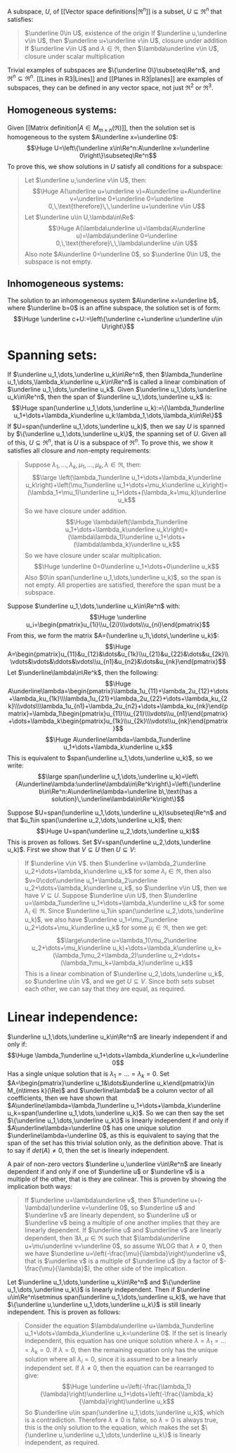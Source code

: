 
A subspace, $U$, of [[Vector space definitions|$\Re^n$]] is a subset, $U\subseteq\Re^n$ that satisfies:
> $\underline 0\in U$, existence of the origin
> If $\underline u,\underline v\in U$, then $\underline u+\underline v\in U$, closure under addition
> If $\underline v\in U$ and $\lambda\in\Re$, then $\lambda\underline v\in U$, closure under scalar multiplication

Trivial examples of subspaces are $\{\underline 0\}\subseteq\Re^n$, and $\Re^n\subseteq\Re^n$. [[Lines in R3|Lines]] and [[Planes in R3|planes]] are examples of subspaces, they can be defined in any vector space, not just $\Re^2$ or $\Re^3$.

## Homogeneous systems:

Given [[Matrix definition|$A\in M_{m\times n}(\Re)$]], then the solution set is homogeneous to the system $A\underline x=\underline 0$:$$\Huge U=\left\{\underline x\in\Re^n:A\underline x=\underline 0\right\}\subseteq\Re^n$$ 
To prove this, we show solutions in $U$ satisfy all conditions for a subspace:
>Let $\underline u,\underline v\in U$, then:$$\Huge A(\underline u+\underline v)=A\underline u+A\underline v=\underline 0+\underline 0=\underline 0,\,\text{therefore}\,\,\underline u+\underline v\in U$$
>Let $\underline u\in U,\lambda\in\Re$:$$\Huge A(\lambda\underline u)=\lambda(A\underline u)=\lambda\underline 0=\underline 0,\,\text{therefore}\,\,\lambda\underline u\in U$$
>Also note $A\underline 0=\underline 0$, so $\underline 0\in U$, the subspace is not empty.

## Inhomogeneous systems:

The solution to an inhomogeneous system $A\underline x=\underline b$, where $\underline b=0$ is an affine subspace, the solution set is of form:$$\Huge \underline c+U:=\left\{\underline c+\underline u:\underline u\in U\right\}$$
# Spanning sets:

If $\underline u_1,\dots,\underline u_k\in\Re^n$, then $\lambda_1\underline u_1,\dots,\lambda_k\underline u_k\in\Re^n$ is called a linear combination of $\underline u_1,\dots,\underline u_k$. Given $\underline u_1,\dots,\underline u_k\in\Re^n$, then the span of $\underline u_1,\dots,\underline u_k$ is:$$\Huge span(\underline u_1,\dots,\underline u_k):=\{\lambda_1\underline u_1+\dots+\lambda_k\underline u_k:\lambda_1,\dots,\lambda_k\in\Re\}$$
If $U=span(\underline u_1,\dots,\underline u_k)$, then we say $U$ is spanned by $\{\underline u_1,\dots,\underline u_k\}$, the spanning set of $U$. Given all of this, $U\subseteq\Re^n$, that is $U$ is a subspace of $\Re^n$. To prove this, we show it satisfies all closure and non-empty requirements:
> Suppose $\lambda_1,\dots,\lambda_k,\mu_1,\dots,\mu_k,\lambda\in\Re$, then:$$\large \left(\lambda_1\underline u_1+\dots+\lambda_k\underline u_k\right)+\left(\mu_1\underline u_1+\dots+\mu_k\underline u_k\right)=(\lambda_1+\mu_1)\underline u_1+\dots+(\lambda_k+\mu_k)\underline u_k$$ So we have closure under addition.
> $$\Huge \lambda\left(\lambda_1\underline u_1+\dots+\lambda_k\underline u_k\right)=(\lambda\lambda_1)\underline u_1+\dots+(\lambda\lambda_k)\underline u_k$$So we have closure under scalar multiplication.$$\Huge \underline 0=0\underline u_1+\dots+0\underline u_k$$
> Also $0\in span(\underline u_1,\dots,\underline u_k)$, so the span is not empty. All properties are satisfied, therefore the span must be a subspace.

Suppose $\underline u_1,\dots,\underline u_k\in\Re^n$ with:$$\Huge \underline u_i=\begin{pmatrix}u_{1i}\\u_{2i}\\\vdots\\u_{ni}\end{pmatrix}$$
From this, we form the matrix $A=(\underline u_1\,\dots\,\underline u_k)$:$$\Huge A=\begin{pmatrix}u_{11}&u_{12}&\dots&u_{1k}\\u_{21}&u_{22}&\dots&u_{2k}\\\vdots&\vdots&\ddots&\vdots\\u_{n1}&u_{n2}&\dots&u_{nk}\end{pmatrix}$$
Let $\underline\lambda\in\Re^k$, then the following:$$\Huge A\underline\lambda=\begin{pmatrix}\lambda_1u_{11}+\lambda_2u_{12}+\dots+\lambda_ku_{1k}\\\lambda_1u_{21}+\lambda_2u_{22}+\dots+\lambda_ku_{2k}\\\vdots\\\lambda_1u_{n1}+\lambda_2u_{n2}+\dots+\lambda_ku_{nk}\end{pmatrix}=\lambda_1\begin{pmatrix}u_{11}\\u_{21}\\\vdots\\u_{n1}\end{pmatrix}+\dots+\lambda_k\begin{pmatrix}u_{1k}\\u_{2k}\\\vdots\\u_{nk}\end{pmatrix}$$$$\Huge A\underline\lambda=\lambda_1\underline u_1+\dots+\lambda_k\underline u_k$$
This is equivalent to $span(\underline u_1,\dots,\underline u_k)$, so we write:$$\large span(\underline u_1,\dots,\underline u_k)=\left\{A\underline\lambda:\underline\lambda\in\Re^k\right\}=\left\{\underline b\in\Re^n:A\underline\lambda=\underline b\,\text{has a solution}\,\underline\lambda\in\Re^k\right\}$$

Suppose $U=span(\underline u_1,\dots,\underline u_k)\subseteq\Re^n$ and that $u_1\in span(\underline u_2,\dots,\underline u_k)$, then:$$\Huge U=span(\underline u_2,\dots,\underline u_k)$$
This is proven as follows. Set $V=span(\underline u_2,\dots,\underline u_k)$. First we show that $V\subseteq U$ then $U\subseteq V$:
> If $\underline v\in V$. then $\underline v=\lambda_2\underline u_2+\dots+\lambda_k\underline u_k$ for some $\lambda_i\in\Re$, then also $v=0\cdot\underline u_1+\lambda_2\underline u_2+\dots+\lambda_k\underline u_k$, so $\underline v\in U$, then we have $V\subseteq U$.
> Suppose $\underline u\in U$, then $\underline u=\lambda_1\underline u_1+\dots+\lambda_k\underline u_k$ for some $\lambda_i\in\Re$. Since $\underline u_1\in span(\underline u_2,\dots,\underline u_k)$, we also have $\underline u_1=\mu_2\underline u_2+\dots+\mu_k\underline u_k$ for some $\mu_i\in\Re$, then we get:$$\large\underline u=\lambda_1(\mu_2\underline u_2+\dots+\mu_k\underline u_k)+\dots+\lambda_k\underline u_k=(\lambda_1\mu_2+\lambda_2)\underline u_2+\dots+(\lambda_1\mu_k+\lambda_k)\underline u_k$$This is a linear combination of $\underline u_2,\dots,\underline u_k$, so $\underline u\in V$, and we get $U\subseteq V$. 
> Since both sets subset each other, we can say that they are equal, as required.

# Linear independence:

$\underline u_1,\dots,\underline u_k\in\Re^n$ are linearly independent if and only if:$$\Huge \lambda_1\underline u_1+\dots+\lambda_k\underline u_k=\underline 0$$
Has a single unique solution that is $\lambda_1=\dots=\lambda_k=0$. Set $A=\begin{pmatrix}\underline u_1&\dots&\underline u_k\end{pmatrix}\in M_{n\times k}(\Re)$ and $\underline\lambda$ be a column vector of all coefficients, then we have shown that $A\underline\lambda=\lambda_1\underline u_1+\dots+\lambda_k\underline u_k=span(\underline u_1,\dots,\underline u_k)$. So we can then say the set $\{\underline u_1,\dots,\underline u_k\}$ is linearly independent if and only if $A\underline\lambda=\underline 0$ has one unique solution $\underline\lambda=\underline 0$, as this is equivalent to saying that the span of the set has this trivial solution only, as the definition above. That is to say if $det(A)\neq0$, then the set is linearly independent.

A pair of non-zero vectors $\underline u,\underline v\in\Re^n$ are linearly dependent if and only if one of $\underline u$ or $\underline v$ is a multiple of the other, that is they are colinear. This is proven by showing the implication both ways:
> If $\underline u=\lambda\underline v$, then $1\underline u+(-\lambda)\underline v=\underline 0$, so $\underline u$ and $\underline v$ are linearly dependent, so $\underline u$ or $\underline v$ being a multiple of one another implies that they are linearly dependent.
> If $\underline u$ and $\underline v$ are linearly dependent, then $\exists\lambda,\mu\in\Re$ such that $\lambda\underline u+\mu\underline v=\underline 0$, so assume WLOG that $\lambda\neq0$, then we have $\underline u=\left(-\frac{\mu}{\lambda}\right)\underline v$, that is $\underline v$ is a multiple of $\underline u$ (by a factor of $-\frac{\mu}{\lambda}$), the other side of the implication.

Let $\underline u_1,\dots,\underline u_k\in\Re^n$ and $\{\underline u_1,\dots,\underline u_k\}$ is linearly independent. Then if $\underline u\in\Re^n\setminus span(\underline u_1,\dots,\underline u_k)$, we have that $\{\underline u,\underline u_1,\dots,\underline u_k\}$ is still linearly independent. This is proven as follows:
> Consider the equation $\lambda\underline u+\lambda_1\underline u_1+\dots+\lambda_k\underline u_k=\underline 0$. If the set is linearly independent, this equation has one unique solution where $\lambda=\lambda_1=\dots=\lambda_k=0$. 
> If $\lambda=0$, then the remaining equation only has the unique solution where all $\lambda_i=0$, since it is assumed to be a linearly independent set.
> If $\lambda\neq0$, then the equation can be rearranged to give:$$\Huge \underline u=\left(-\frac{\lambda_1}{\lambda}\right)\underline u_1+\dots+\left(-\frac{\lambda_k}{\lambda}\right)\underline u_k$$So $\underline u\in span(\underline u_1,\dots,\underline u_k)$, which is a contradiction. Therefore $\lambda\neq0$ is false, so $\lambda=0$ is always true, this is the only solution to the equation, which makes the set $\{\underline u,\underline u_1,\dots,\underline u_k\}$ is linearly independent, as required.